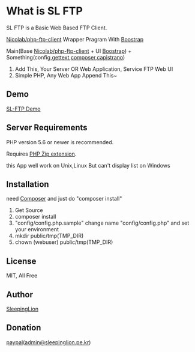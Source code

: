 # What is SL FTP

SL FTP is a Basic Web Based FTP Client.

[Nicolab/php-ftp-client](https://github.com/Nicolab/php-ftp-client) Wrapper Pragram With [Boostrap](http://getbootstrap.com)

Main(Base [Nicolab/php-ftp-client](https://github.com/Nicolab/php-ftp-client) + UI [Boostrap](http://getbootstrap.com)) + Something(config,[gettext](http://php.net/manual/en/book.gettext.php),[composer](https://getcomposer.org/),[capistrano](http://capistranorb.com/))

1. Add This, Your Server OR Web Application, Service FTP Web UI
2. Simple PHP, Any Web App Append This~

## Demo

[SL-FTP Demo](http://demo.sl-ftp.site)

## Server Requirements

PHP version 5.6 or newer is recommended.

Requires [PHP Zip extension](http://php.net/manual/en/book.zip.php).

this App well work on Unix,Linux But can't display list on Windows

## Installation

need [Composer](https://getcomposer.org)
and just do "composer install"

1. Get Source
2. composer install
3. "config/config.php.sample" change name "config/config.php" and set your environment
4. mkdir public/tmp(TMP_DIR)
5. chown (webuser) public/tmp(TMP_DIR)

## License

MIT, All Free

## Author

[SleepingLion](http://www.sleepinglion.pe.kr)

## Donation

[paypal](https://www.paypalobjects.com/en_US/i/btn/btn_donateCC_LG.gif)(admin@sleepinglion.pe.kr)
